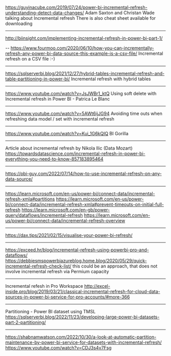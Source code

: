 https://guyinacube.com/2019/07/24/power-bi-incremental-refresh-understanding-detect-data-changes/
Adam Saxton and Christan Wade talking about Incremental refresh
There is also cheat sheet available for downloading

---
http://biinsight.com/implementing-incremental-refresh-in-power-bi-part-1/

--
https://www.fourmoo.com/2020/06/10/how-you-can-incrementally-refresh-any-power-bi-data-source-this-example-is-a-csv-file/
Incremental refresh on a CSV file :-) 

---
https://sqlserverbi.blog/2021/12/27/hybrid-tables-incremental-refresh-and-table-partitioning-in-power-bi/
Incremental refresh with hybrid tables

---
https://www.youtube.com/watch?v=JsJWBr1_ktQ
Using soft delete with Incremental refresh in Power BI - Patrica Le Blanc

---
https://www.youtube.com/watch?v=5AWt6ijJG94
Avoiding time outs when refreshing data model / set with incremental refresh

---
https://www.youtube.com/watch?v=Kui_1G6kQIQ
BI Gorilla

---
Article about incremental refresh by Nikola IIic (Data Mozart)
https://towardsdatascience.com/incremental-refresh-in-power-bi-everything-you-need-to-know-857183895464

---
https://pbi-guy.com/2022/07/14/how-to-use-incremental-refresh-on-any-data-source/

---
https://learn.microsoft.com/en-us/power-bi/connect-data/incremental-refresh-xmla#partitions
https://learn.microsoft.com/en-us/power-bi/connect-data/incremental-refresh-xmla#prevent-timeouts-on-initial-full-refresh
https://learn.microsoft.com/en-gb/power-query/dataflows/incremental-refresh
https://learn.microsoft.com/en-us/power-bi/connect-data/incremental-refresh-overview

---

https://dax.tips/2021/02/15/visualise-your-power-bi-refresh/

---
https://exceed.hr/blog/incremental-refresh-using-powerbi-pro-and-dataflows/
https://debbiesmspowerbiazureblog.home.blog/2020/05/29/quick-incremental-refresh-check-list/
this could be an approach, that does not involve incremental refresh via Permium capacity

---
Incremental refesh in Pro Workspace
http://excel-inside.pro/blog/2019/03/21/classical-incremental-refresh-for-cloud-data-sources-in-power-bi-service-for-pro-accounts/#more-366

---
Partitioning - Power BI dataset using TMSL
https://sqlserverbi.blog/2022/11/23/developing-large-power-bi-datasets-part-2-partitioning/

---

https://shabnamwatson.com/2022/10/30/a-look-at-automatic-partition-maintenance-by-power-bi-service-for-datasets-with-incremental-refresh/
https://www.youtube.com/watch?v=CDJ3s4v7Fsg